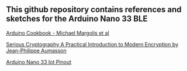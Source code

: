 ## This github repository contains references and sketches for the Arduino Nano 33 BLE

[Arduino Cookbook - Michael Margolis et al](https://www.oreilly.com/library/view/arduino-cookbook-3rd/9781491903513/) 

[Serious Cryptography A Practical Introduction to Modern Encryption by Jean-Philippe Aumasson](https://nostarch.com/seriouscrypto)

[Arduino Nano 33 Iot Pinout](ArduinoNano33Iot/pinoutNANO33IoT.pdf)
